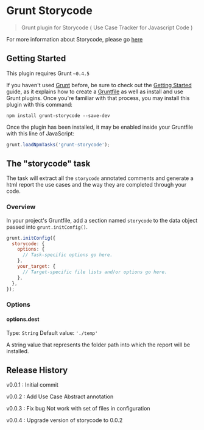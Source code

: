 # Grunt Storycode

> Grunt plugin for Storycode ( Use Case Tracker for Javascript Code )

For more information about Storycode, please go [here](https://github.com/kawan16/storycode)

## Getting Started
This plugin requires Grunt `~0.4.5`

If you haven't used [Grunt](http://gruntjs.com/) before, be sure to check out the [Getting Started](http://gruntjs.com/getting-started) guide, as it explains how to create a [Gruntfile](http://gruntjs.com/sample-gruntfile) as well as install and use Grunt plugins. Once you're familiar with that process, you may install this plugin with this command:

```shell
npm install grunt-storycode --save-dev
```

Once the plugin has been installed, it may be enabled inside your Gruntfile with this line of JavaScript:

```js
grunt.loadNpmTasks('grunt-storycode');
```

## The "storycode" task

The task will extract all the `storycode` annotated comments and generate a html report the use cases and the way they are completed through your code. 

### Overview
In your project's Gruntfile, add a section named `storycode` to the data object passed into `grunt.initConfig()`.

```js
grunt.initConfig({
  storycode: {
    options: {
      // Task-specific options go here.
    },
    your_target: {
      // Target-specific file lists and/or options go here.
    },
  },
});
```

### Options

#### options.dest
Type: `String`
Default value: `'./temp'`

A string value that represents the folder path into which the report will be installed.

## Release History

v0.0.1 : Initial commit

v0.0.2 : Add Use Case Abstract annotation

v0.0.3 : Fix bug Not work with set of files in configuration

v0.0.4 : Upgrade version of storycode to 0.0.2
